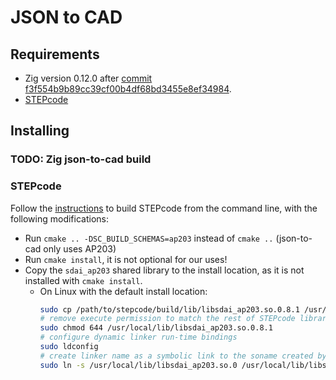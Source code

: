 # JSON to CAD

## Requirements

- Zig version 0.12.0 after [commit f3f554b9b89cc39cf00b4df68bd3455e8ef34984][1].
- [STEPcode][2]

## Installing

### TODO: Zig json-to-cad build

### STEPcode

Follow the [instructions][3] to build STEPcode from the command line, with the following modifications:

- Run `cmake .. -DSC_BUILD_SCHEMAS=ap203` instead of `cmake ..` (json-to-cad only uses AP203)
- Run `cmake install`, it is not optional for our uses!
- Copy the `sdai_ap203` shared library to the install location, as it is not installed with `cmake install`.
  - On Linux with the default install location:
    ```bash
    sudo cp /path/to/stepcode/build/lib/libsdai_ap203.so.0.8.1 /usr/local/lib
    # remove execute permission to match the rest of STEPcode libraries
    sudo chmod 644 /usr/local/lib/libsdai_ap203.so.0.8.1
    # configure dynamic linker run-time bindings
    sudo ldconfig
    # create linker name as a symbolic link to the soname created by ldconfig
    sudo ln -s /usr/local/lib/libsdai_ap203.so.0 /usr/local/lib/libsdai_ap203.so
    ```

[1]: https://github.com/ziglang/zig/commit/f3f554b9b89cc39cf00b4df68bd3455e8ef34984
[2]: https://github.com/stepcode/stepcode
[3]: https://github.com/stepcode/stepcode/blob/develop/INSTALL
